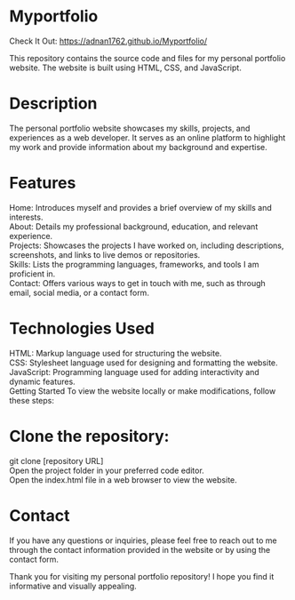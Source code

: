 # Myportfolio
Check It Out:  https://adnan1762.github.io/Myportfolio/

This repository contains the source code and files for my personal portfolio website. The website is built using HTML, CSS, and JavaScript.

# Description
The personal portfolio website showcases my skills, projects, and experiences as a web developer. It serves as an online platform to highlight my work and provide information about my background and expertise.

# Features
Home: Introduces myself and provides a brief overview of my skills and interests.<br />
About: Details my professional background, education, and relevant experience.<br />
Projects: Showcases the projects I have worked on, including descriptions, screenshots, and links to live demos or repositories.<br />
Skills: Lists the programming languages, frameworks, and tools I am proficient in.<br />
Contact: Offers various ways to get in touch with me, such as through email, social media, or a contact form.<br />

# Technologies Used
HTML: Markup language used for structuring the website.<br />
CSS: Stylesheet language used for designing and formatting the website.<br />
JavaScript: Programming language used for adding interactivity and dynamic features.<br />
Getting Started
To view the website locally or make modifications, follow these steps:

# Clone the repository: 
git clone [repository URL]<br />
Open the project folder in your preferred code editor.<br />
Open the index.html file in a web browser to view the website.<br />

# Contact
If you have any questions or inquiries, please feel free to reach out to me through the contact information provided in the website or by using the contact form.<br />

Thank you for visiting my personal portfolio repository! I hope you find it informative and visually appealing.
